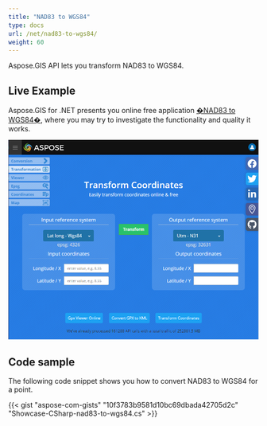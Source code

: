 ```yaml
---
title: "NAD83 to WGS84"
type: docs
url: /net/nad83-to-wgs84/
weight: 60
---
```


Aspose.GIS API lets you transform NAD83 to WGS84.

## **Live Example**

Aspose.GIS for .NET presents you online free application [�NAD83 to WGS84�](https://products.aspose.app/gis/transformation/nad83-to-wgs84), where you may try to investigate the functionality and quality it works.

![ok-supported](../transformation-app.png)

## **Code sample**

The following code snippet shows you how to convert NAD83 to WGS84 for a point.

{{< gist "aspose-com-gists" "10f3783b9581d10bc69dbada42705d2c" "Showcase-CSharp-nad83-to-wgs84.cs" >}}

